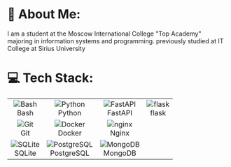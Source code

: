 # 💫 About Me:

I am a student at the Moscow International College "Top Academy" majoring in information systems and programming. previously studied at IT College at Sirius University

# 💻 Tech Stack:
<table>
    <tr>
        <td align="center"><img src="https://skillicons.dev/icons?i=bash" alt="Bash"><br>Bash</td>
        <td align="center"><img src="https://skillicons.dev/icons?i=python" alt="Python"><br>Python</td>
        <td align="center"><img src="https://skillicons.dev/icons?i=fastapi" alt="FastAPI"><br>FastAPI</td>
         <td align="center"><img src="https://skillicons.dev/icons?i=flask" alt="flask"><br>flask</td>
    </tr>
    <tr>
        <td align="center"><img src="https://skillicons.dev/icons?i=git" alt="Git"><br>Git</td>
        <td align="center"><img src="https://skillicons.dev/icons?i=docker" alt="Docker"><br>Docker</td>
        <td align="center"><img src="https://skillicons.dev/icons?i=nginx" alt="nginx"><br>Nginx</td>
    </tr>
    <tr>
        <td align="center"><img src="https://skillicons.dev/icons?i=sqlite" alt="SQLite"><br>SQLite</td>
        <td align="center"><img src="https://skillicons.dev/icons?i=postgres" alt="PostgreSQL"><br>PostgreSQL</td>
        <td align="center"><img src="https://skillicons.dev/icons?i=mongodb" alt="MongoDB"><br>MongoDB</td>
    </tr>
</table>
<!--
<img alt="Static Badge" src="https://img.shields.io/badge/python">
- 🔭 I’m currently working on ...
- 🌱 I’m currently learning ...
- 👯 I’m looking to collaborate on ...
- 🤔 I’m looking for help with ...
- 💬 Ask me about ...
- 📫 How to reach me: ...
- 😄 Pronouns: ...
- ⚡ Fun fact: ...
-->
